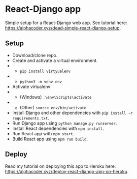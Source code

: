 # React-Django app
Simple setup for a React-Django web app. See tutorial here: https://alphacoder.xyz/dead-simple-react-django-setup.

## Setup
- Download/clone repo.
- Create and activate a virtual environment.
- - `pip install virtyualenv`
- - `python3 -m venv env`
- Activate virtualenv
- - (Windows) `.\env\Scripts\activate`
- - (Other) `source env/bin/activate`
- Install Django and other dependencies with `pip install -r requirements.txt`.
- Run Django app using `python manage.py runserver`.
- Install React dependencies with `npm install`.
- Run React app with `npm start`.
- Build React app using `npm run build`.

## Deploy
Read my tutorial on deploying this app to Heroku here: https://alphacoder.xyz/deploy-react-django-app-on-heroku.
